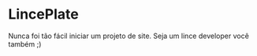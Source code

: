 LincePlate
=========

Nunca foi tão fácil iniciar um projeto de site. 
Seja um lince developer você também ;)